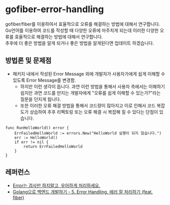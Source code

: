 # gofiber-error-handling
gofiber/fiber를 이용하여서 효율적으로 오류를 해결하는 방법에 대해서 연구합니다.  
Go언어를 이용하여 코드를 작성할 때 다양한 오류에 마주치게 되는데 이러한 다양한 오류를 효율적으로 해결하는 방법에 대해서 연구합니다.  
추후에 더 좋은 방법을 알게 되거나 좋은 방법을 알게된다면 업데이트 하겠습니다.

## 방법론 및 문제점
- 패키지 내에서 작성된 Error Message 외에 개발자가 사용자가에게 쉽게 이해할 수 있도록 Error Message를 변경함.
    - 하지만 이런 생각이 듭니다. 과연 이런 방법을 통해서 사용자 측에서는 이해하기 쉽지만 과연 코드를 만지는 개발자에게 "오류를 쉽게 이해할 수 있는가?"라는 질문을 던지게 됩니다.  
    - 또한 이러한 오류 해결 방법을 통해서 코드량이 많아지고 이로 인해서 코드 복잡도가 상습하여 추후 리펙토링 또는 오류 해결 시 복잡해 질 수 있다는 단점이 있습니다.

```golang
func RunHelloWorld() error {
    ErrFailedHelloWorld := errors.New("HelloWorld 실행이 되지 않습니다.")
    err := HelloWorld()
    if err != nil {
        return ErrFailedHelloWorld
    }
}
```

## 레퍼런스
- [Error는 검사만 하지말고, 우아하게 처리하세요.](http://cloudrain21.com/golang-graceful-error-handling)
- [Golang으로 백엔드 개발하기 - 5. Error Handling. 에러 잘 처리하기 (feat. fiber)](https://umi0410.github.io/blog/golang/how-to-backend-in-go-errorhandle/)
